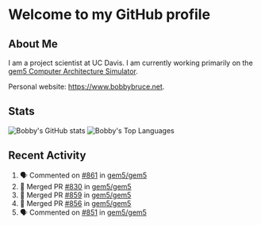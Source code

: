 # Welcome to my GitHub profile

## About Me

I am a project scientist at UC Davis. I am currently working primarily on the [gem5 Computer Architecture Simulator](https://github.com/gem5).

Personal website: <https://www.bobbybruce.net>.

## Stats

![Bobby's GitHub stats](https://github-readme-stats.vercel.app/api?username=bobbyrbruce&show_icons=true&theme=responsive&include_all_commits=true&count_private=true&show=reviews&disable_animations=true)
![Bobby's Top Languages ](https://github-readme-stats.vercel.app/api/top-langs/?username=bobbyrbruce&layout=compact&theme=responsive&count_private=true&langs_count=10&disable_animations=true)

## Recent Activity

<!--START_SECTION:activity-->
1. 🗣 Commented on [#861](https://github.com/gem5/gem5/pull/861#issuecomment-1936569291) in [gem5/gem5](https://github.com/gem5/gem5)
2. 🎉 Merged PR [#830](https://github.com/gem5/gem5/pull/830) in [gem5/gem5](https://github.com/gem5/gem5)
3. 🎉 Merged PR [#859](https://github.com/gem5/gem5/pull/859) in [gem5/gem5](https://github.com/gem5/gem5)
4. 🎉 Merged PR [#856](https://github.com/gem5/gem5/pull/856) in [gem5/gem5](https://github.com/gem5/gem5)
5. 🗣 Commented on [#851](https://github.com/gem5/gem5/pull/851#issuecomment-1934749691) in [gem5/gem5](https://github.com/gem5/gem5)
<!--END_SECTION:activity-->
